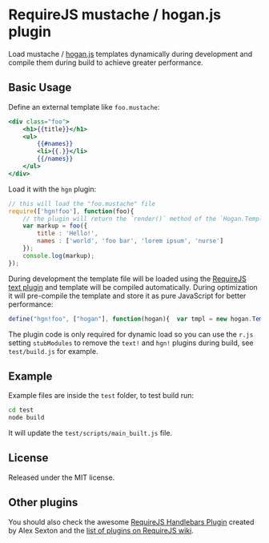 # RequireJS mustache / hogan.js plugin

Load mustache / [hogan.js](http://twitter.github.com/hogan.js/) templates
dynamically during development and compile them during build to achieve greater
performance.



## Basic Usage

Define an external template like `foo.mustache`:

```mustache
<div class="foo">
    <h1>{{title}}</h1>
    <ul>
        {{#names}}
        <li>{{.}}</li>
        {{/names}}
    </ul>
</div>
```

Load it with the `hgn` plugin:

```js
// this will load the "foo.mustache" file
require(['hgn!foo'], function(foo){
    // the plugin will return the `render()` method of the `Hogan.Template`
    var markup = foo({
        title : 'Hello!',
        names : ['world', 'foo bar', 'lorem ipsum', 'nurse']
    });
    console.log(markup);
});
```

During development the template file will be loaded using the [RequireJS text
plugin](https://github.com/requirejs/text) and template will be compiled
automatically. During optimization it will pre-compile the template and store
it as pure JavaScript for better performance:

```js
define("hgn!foo", ["hogan"], function(hogan){  var tmpl = new hogan.Template(function(c,p,i){var _=this;_.b(i=i||"");_.b("<div class=\"foo\">\r");_.b("\n" + i);_.b("    <h1>");_.b(_.v(_.f("title",c,p,0)));_.b("</h1>\r");_.b("\n" + i);_.b("    <ul>\r");_.b("\n" + i);if(_.s(_.f("names",c,p,1),c,p,0,71,105,"{{ }}")){_.rs(c,p,function(c,p,_){_.b("        <li>");_.b(_.v(_.d(".",c,p,0)));_.b("</li>\r");_.b("\n");});c.pop();}_.b("    </ul>\r");_.b("\n" + i);_.b("</div>\r");_.b("\n");return _.fl();;}, "", hogan);  return function(){ return tmpl.render.apply(tmpl, arguments); };});;
```

The plugin code is only required for dynamic load so you can use the `r.js`
setting `stubModules` to remove the `text!` and `hgn!` plugins during build,
see `test/build.js` for example.



## Example

Example files are inside the `test` folder, to test build run:

```bash
cd test
node build
```

It will update the `test/scripts/main_built.js` file.



## License

Released under the MIT license.



## Other plugins

You should also check the awesome [RequireJS Handlebars
Plugin](https://github.com/SlexAxton/require-handlebars-plugin) created by Alex
Sexton and the [list of plugins on RequireJS
wiki](https://github.com/jrburke/requirejs/wiki/Plugins).
